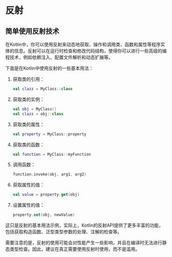 # 反射

## 简单使用反射技术
在Kotlin中，你可以使用反射来动态地获取、操作和调用类、函数和属性等程序实体的信息。反射可以在运行时检查和修改代码结构，使得你可以进行一些高级的编程技术，例如依赖注入、配置文件解析和动态扩展等。

下面是在Kotlin中使用反射的一些基本用法：

1. 获取类的引用：
   ```kotlin
   val clazz = MyClass::class
   ```

2. 获取类的实例：
   ```kotlin
   val obj = MyClass()
   val clazz = obj::class
   ```

3. 获取类的属性：
   ```kotlin
   val property = MyClass::property
   ```

4. 获取类的函数：
   ```kotlin
   val function = MyClass::myFunction
   ```

5. 调用函数：
   ```kotlin
   function.invoke(obj, arg1, arg2)
   ```

6. 获取属性的值：
   ```kotlin
   val value = property.get(obj)
   ```

7. 设置属性的值：
   ```kotlin
   property.set(obj, newValue)
   ```

这只是反射的基本用法示例，实际上，Kotlin的反射API提供了更多丰富的功能，包括获取构造函数、泛型类型参数的处理、注解的检查等。

需要注意的是，反射的使用可能会对性能产生一些影响，并且在编译时无法进行静态类型检查。因此，建议在真正需要使用反射时使用，而不是滥用。